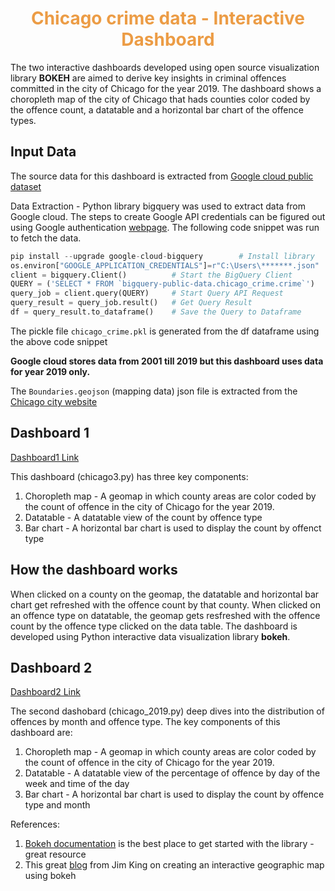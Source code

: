 <center><h1><font color = '#EC9C45'> Chicago crime data - Interactive Dashboard </font></h1></center>

The two interactive dashboards developed using open source visualization library **BOKEH** are aimed to derive key insights in criminal offences committed in the city of Chicago for the year 2019. The dashboard shows a choropleth map of the city of Chicago that hads counties color coded by the offence count, a datatable and a horizontal bar chart of the offence types.




## Input Data

The source data for this dashboard is extracted from [Google cloud public dataset](https://console.cloud.google.com/marketplace/product/city-of-chicago-public-data/chicago-crime?filter=solution-type:dataset&id=a985ccaf-0a3a-4eb9-a2de-c4fd07de08f0&project=cbasdo&folder=&organizationId=)

Data Extraction - Python library bigquery was used to extract data from Google cloud. The steps to create Google API credentials can be figured out using Google authentication [webpage](https://cloud.google.com/docs/authentication/getting-started). The following code snippet was run to fetch the data.

```python
pip install --upgrade google-cloud-bigquery        # Install library
os.environ["GOOGLE_APPLICATION_CREDENTIALS"]=r"C:\Users\*******.json"   # Replace the file name by your own google API credentials
client = bigquery.Client()          # Start the BigQuery Client
QUERY = ('SELECT * FROM `bigquery-public-data.chicago_crime.crime`')              # Input Query Syntax
query_job = client.query(QUERY)     # Start Query API Request
query_result = query_job.result()   # Get Query Result
df = query_result.to_dataframe()    # Save the Query to Dataframe
```
The pickle file `chicago_crime.pkl` is generated from the df dataframe using the above code snippet

**Google cloud stores data from 2001 till 2019 but this dashboard uses data for year 2019 only.**

The `Boundaries.geojson` (mapping data) json file is extracted from the [Chicago city website](https://data.cityofchicago.org/Facilities-Geographic-Boundaries/Boundaries-Neighborhoods/bbvz-uum9)

## Dashboard 1

[Dashboard1 Link](https://testchicago.herokuapp.com/)

This dashboard (chicago3.py) has three key components:

1. Choropleth map - A geomap in which county areas are color coded by the count of offence in the city of Chicago for the year 2019.
2. Datatable - A datatable view of the count by offence type
3. Bar chart - A horizontal bar chart is used to display the count by offenct type

## How the dashboard works

When clicked on a county on the geomap, the datatable and horizontal bar chart get refreshed with the offence count by that county. When clicked on an offence type on datatable, the geomap gets resfreshed with the offence count by the offence type clicked on the data table. The dashboard is developed using Python interactive data visualization library __bokeh__.


## Dashboard 2

[Dashboard2 Link](https://chicago-offense.herokuapp.com/chicago_2019)

The second dashobard (chicago_2019.py) deep dives into the distribution of offences by month and offence type. The key components of this dashboard are:

1. Choropleth map - A geomap in which county areas are color coded by the count of offence in the city of Chicago for the year 2019.
2. Datatable - A datatable view of the percentage of offence by day of the week and time of the day
3. Bar chart - A horizontal bar chart is used to display the count by offence type and month


References:

1. [Bokeh documentation](https://docs.bokeh.org/en/latest/index.html) is the best place to get started with the library - great resource
2. This great [blog](https://jimking100.github.io/2019-09-04-Post-3/) from Jim King on creating an interactive geographic map using bokeh
